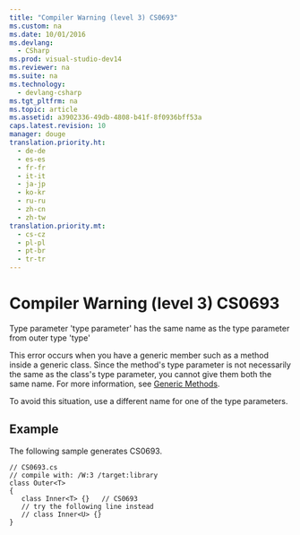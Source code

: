 ```yaml
---
title: "Compiler Warning (level 3) CS0693"
ms.custom: na
ms.date: 10/01/2016
ms.devlang: 
  - CSharp
ms.prod: visual-studio-dev14
ms.reviewer: na
ms.suite: na
ms.technology: 
  - devlang-csharp
ms.tgt_pltfrm: na
ms.topic: article
ms.assetid: a3902336-49db-4808-b41f-8f0936bff53a
caps.latest.revision: 10
manager: douge
translation.priority.ht: 
  - de-de
  - es-es
  - fr-fr
  - it-it
  - ja-jp
  - ko-kr
  - ru-ru
  - zh-cn
  - zh-tw
translation.priority.mt: 
  - cs-cz
  - pl-pl
  - pt-br
  - tr-tr
---
```

# Compiler Warning (level 3) CS0693
Type parameter 'type parameter' has the same name as the type parameter from outer type 'type'  
  
 This error occurs when you have a generic member such as a method inside a generic class. Since the method's type parameter is not necessarily the same as the class's type parameter, you cannot give them both the same name. For more information, see [Generic Methods](../Topic/Generic%20Methods%20\(C%23%20Programming%20Guide\).md).  
  
 To avoid this situation, use a different name for one of the type parameters.  
  
## Example  
 The following sample generates CS0693.  
  
```  
// CS0693.cs  
// compile with: /W:3 /target:library  
class Outer<T>  
{  
   class Inner<T> {}   // CS0693  
   // try the following line instead  
   // class Inner<U> {}  
}  
```